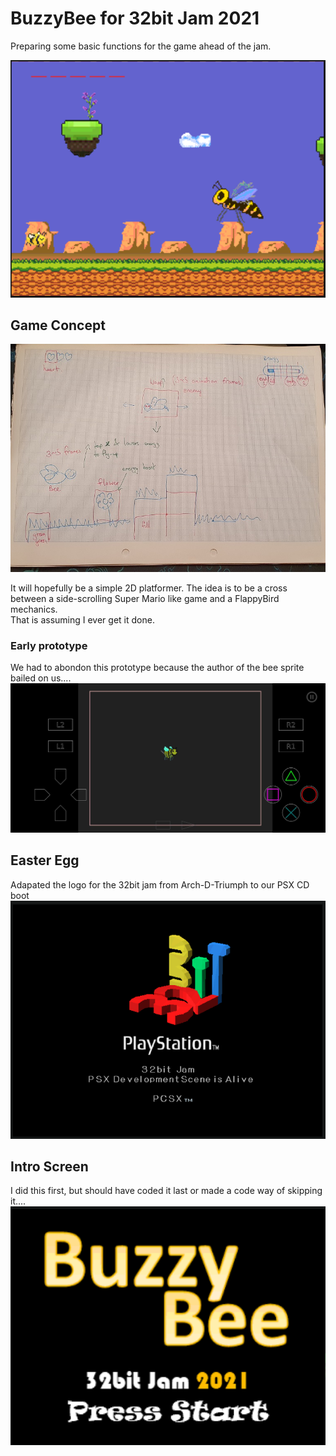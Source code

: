# BuzzyBee for 32bit Jam 2021  

Preparing some basic functions for the game ahead of the jam.  

![Release 1.1](readme_images/Level0.png)

## Game Concept  
  
![Sketch of the idea](readme_images/concept.jpg)
  
It will hopefully be a simple 2D platformer. The idea is to be a cross between a side-scrolling Super Mario like game and a FlappyBird mechanics.  
That is assuming I ever get it done.  
  
### Early prototype  
We had to abondon this prototype because the author of the bee sprite bailed on us....
![Early game prototype image](readme_images/EarlyProto.jpg)

## Easter Egg
Adapated the logo for the 32bit jam from Arch-D-Triumph to our PSX CD boot
![Boot](readme_images/BootScreen.png)

## Intro Screen
I did this first, but should have coded it last or made a code way of skipping it....
![Intro](readme_images/Intro.png)